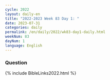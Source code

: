 ```yaml
---
cycle: 2022
layout: daily-en
title: "2022-2023 Week 83 Day 1: "
date: 2023-07-31
categories: daily
permalink: /en/daily/2022/wk83-day1-daily.html
weekNum: 83
dayNum: 1
language: English
---
```


### Question     

{% include BibleLinks2022.html %}
